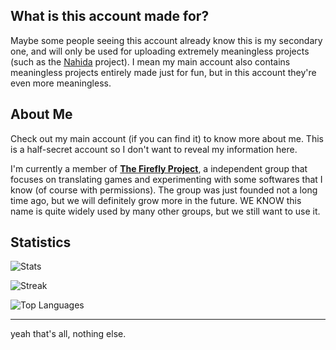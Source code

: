 ## What is this account made for?

Maybe some people seeing this account already know this is my secondary one, and will only be used for uploading extremely meaningless projects (such as the [Nahida](https://github.com/lv3-himeme/Nahida) project). I mean my main account also contains meaningless projects entirely made just for fun, but in this account they're even more meaningless.

## About Me

Check out my main account (if you can find it) to know more about me. This is a half-secret account so I don't want to reveal my information here.

I'm currently a member of [**The Firefly Project**](https://github.com/The-Firefly-Project), a independent group that focuses on translating games and experimenting with some softwares that I know (of course with permissions). The group was just founded not a long time ago, but we will definitely grow more in the future. WE KNOW this name is quite widely used by many other groups, but we still want to use it.

## Statistics

![Stats](https://github-readme-stats.vercel.app/api?username=lv3-himeme&theme=vue-dark&show_icons=true&hide_border=true&count_private=true)

![Streak](https://github-readme-streak-stats.herokuapp.com/?user=lv3-himeme&theme=vue-dark&hide_border=true)

![Top Languages](https://github-readme-stats.vercel.app/api/top-langs/?username=lv3-himeme&theme=vue-dark&show_icons=true&hide_border=true&layout=compact)

-----

yeah that's all, nothing else.
